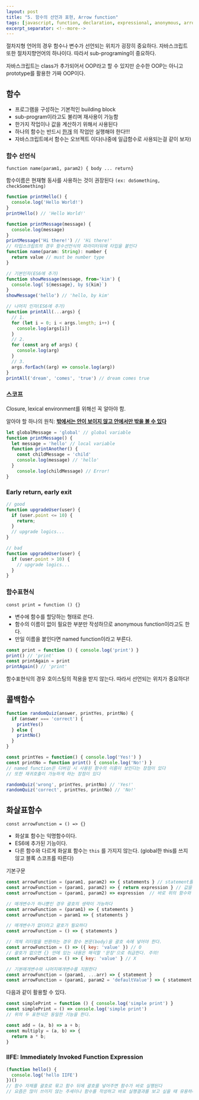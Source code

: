 ```yaml
---
layout: post
title: "5. 함수의 선언과 표현, Arrow function"
tags: [javascript, function, declaration, expressional, anonymous, arrow]
excerpt_separator: <!--more-->
---
```


절차지형 언어의 경우 함수나 변수가 선언되는 위치가 굉장히 중요하다. 자바스크립트 또한 절차지향언어의 하나이다. 따라서 sub-programing이 중요하다. <!--more-->

자바스크립트는 class가 추가되어서 OOP라고 할 수 있지만 순수한 OOP는 아니고 prototype를 활용한 가짜 OOP이다.





## 함수

* 프로그램을 구성하는 기본적인 building block
* sub-program이라고도 불리며 재사용이 가능함
* 한가지 작업이나 값을 계산하기 위해서 사용된다
* 하나의 함수는 반드시 <u>한개</u> 의 작업만 실행해야 한다!!! 
* 자바스크립트에서 함수는 오브젝트 이다(나중에 일급함수로 사용되는걸 같이 보자)

### 함수 선언식

`function name(param1, param2) { body ... return}`

함수이름은 현재형 동사를 사용하는 것이 권장된다 `(ex: doSomething, checkSomething)`

```javascript
function printHello() {
  console.log('Hello World!')
}
printHello() // 'Hello World!'

function printMessage(message) {
  console.log(message)
}
printMessage('Hi there!') // 'Hi there!'
// 타입스크립트의 경우 함수선언식의 파라미터뒤에 타입을 붙인다
function name(param: String): number {
  return value // must be number type
}

// 기본인자(ES6에 추가)
function showMessage(message, from='kim') {
  console.log(`${message}, by ${kim}`)
}
showMessage('hello') // 'hello, by kim'

// 나머지 인자(ES6에 추가)
function printAll(...args) {
  // 1.
  for (let i = 0; i < args.length; i++) {
    console.log(args[i])
  }
  // 2.
  for (const arg of args) {
    console.log(arg)
  }
  // 3.
  args.forEach((arg) => console.log(arg))
}
printAll('dream', 'comes', 'true') // dream comes true
```



### 스코프

Closure, lexical environment를 위해선 꼭 알아야 함.

알아야 할 하나의 원칙: <u>**밖에서는 안이 보이지 않고 안에서만 밖을 볼 수 있다**</u>

```javascript
let globalMessage = 'global' // global variable
function printMessage() {
  let message = 'hello' // local variable
  function printAnother() {
    const childMessage = 'child'
    console.log(message) // 'hello'
  }
	console.log(childMessage) // Error!
}
```



### Early return, early exit

```javascript
// good
function upgradeUser(user) {
  if (user.point <= 10) {
    return;
  }
  // upgrade logics...
}

// bad
function upgradeUser(user) {
  if (user.point > 10) {
    // upgrade logics...
  }
}
```



### 함수표현식

`const print = function () {}`

* 변수에 함수를 할당하는 형태로 쓴다.
* 함수의 이름이 없이 필요한 부분만 작성하므로 anonymous function이라고도 한다.
* 만일 이름을 붙인다면 named function이라고 부른다.

```javascript
const print = function () { console.log('print') }
print() // 'print'
const printAgain = print
printAgain() // 'print'
```

함수표현식의 경우 호이스팅의 적용을 받지 않는다. 따라서 선언되는 위치가 중요하다!



## 콜백함수

```javascript
function randomQuiz(answer, printYes, printNo) {
  if (answer === 'correct') {
    printYes()
  } else {
    printNo()
  }
}

const printYes = function() { console.log('Yes!') }
const printNo = function print() { console.log('No!') }
// named function은 디버깅 시 사용된 함수의 이름이 보인다는 장점이 있다
// 또한 재귀호출이 가능하게 하는 장점이 있다

randomQuiz('wrong', printYes, printNo) // 'Yes!'
randomQuiz('correct', printYes, printNo) // 'No!'
```



## 화살표함수

 `const arrowFunction = () => {}`

* 화살표 함수는 익명함수이다.
* ES6에 추가된 기능이다.
* 다른 함수와 다르게 화살표 함수는 `this` 를 가지지 않는다. (global한 this를 쓰지 않고 블록 스코프를 따른다)

기본구문

```javascript
const arrowFunction = (param1, param2) => { statements } // statement를 실행할 때
const arrowFunction = (param1, param2) => { return expression } // 값을 반환할 때
const arrowFunction = (param1, param2) => expression  // 바로 위의 함수와 같은 기능을 한다

// 매개변수가 하나뿐인 경우 괄호의 생략이 가능하다
const arrowFunction = (param1) => { statements }
const arrowFunction = param1 => { statements }

// 매개변수가 없더라고 괄호가 필요하다
const arrowFunction = () => { statements }

// 객체 리터럴을 반환하는 경우 함수 본문(body)을 괄호 속에 넣어야 한다.
const arrowFunction = () => ({ key: 'value' }) // O
// 괄호가 없으면 {} 안에 있는 내용은 해석할 '문장'으로 취급한다. 주의!
const arrowFunction = () => { key: 'value' } // X

// 기본매개변수와 나머지매개변수를 지원한다
const arrowFunction = (param1, ...arr) => { statement }
const arrowFunction = (param1, param2 = 'defaultValue') => { statement }

```



다음과 같이 활용할 수 있다.

```javascript
const simplePrint = function () { console.log('simple print') }
const simplePrint = () => console.log('simple print')
// 위의 두 표현식은 동일한 기능을 한다.

const add = (a, b) => a + b;
const multiply = (a, b) => {
  return a * b;
}
```



### IIFE: Immediately Invoked Function Expression

```javascript
(function hello() {
  console.log('hello IIFE')
})()
// 함수 자체를 괄호로 묶고 함수 뒤에 괄호를 넣어주면 함수가 바로 실행된다
// 요즘은 많이 쓰이지 않는 추세이나 함수를 작성하고 바로 실행결과를 보고 싶을 때 유용하다!
```

